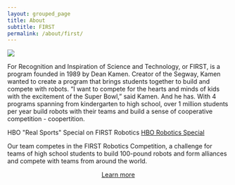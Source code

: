 ```yaml
---
layout: grouped_page
title: About
subtitle: FIRST
permalink: /about/first/
---
```


<img src="/assets/homepage/frc.png" class="leftimage"/>

For Recognition and Inspiration of Science and Technology, or FIRST, is a program founded in 1989 by Dean Kamen. Creator of the Segway, Kamen wanted to create a program that brings students together to build and compete with robots. “I want to compete for the hearts and minds of kids with the excitement of the Super Bowl,” said Kamen. And he has. With 4 programs spanning from kindergarten to high school, over 1 million students per year build robots with their teams and build a sense of cooperative competition - coopertition.

HBO "Real Sports" Special on FIRST Robotics [HBO Robotics Special](https://www.youtube.com/watch?v=18OCZz8yKtU)

Our team competes in the FIRST Robotics Competition, a challenge for teams of high school students to build 100-pound robots and form alliances and compete with teams from around the world.

<div><a href="http://www.firstinspires.org"><div class="button hover_animate" align="center">Learn more</div></a>
